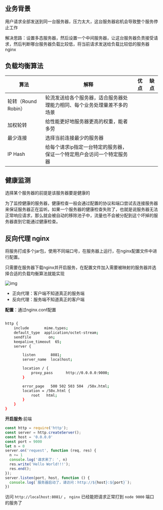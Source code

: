 ## 业务背景

用户请求全部发送到同一台服务器，压力太大，这台服务器宕机会导致整个服务停止工作

解决思路：设置多态服务器，然后设置一个中间服务器，让这台服务器负责接受请求，然后判断哪台服务器负载比较低，将当前请求发送给负载比较低的服务器 nginx

## 负载均衡算法



| 算法                | 解释                                                         | 优点 | 缺点 |
| ------------------- | ------------------------------------------------------------ | ---- | ---- |
| 轮转（Round Robin） | 轮流发送给各个服务器，适合服务器处理能力相同、每个业务处理量差不多的场景 |      |      |
| 加权轮转            | 给性能更好地服务器更高的权重，能者多劳                       |      |      |
| 最少连接            | 选择当前连接最少的服务器                                     |      |      |
| IP Hash             | 给每个请求ip指定一台特定的服务器，保证一个特定用户会访问一个特定服务器 |      |      |





## 健康监测

选择某个服务器的前提是该服务器要是健康的

为了监控健康的服务器，健康检查一般会通过配置的协议和端口尝试去连接服务器来保证服务器正在监听。如果一个服务器的健康检查失败了，也就是说服务器无法正常响应请求，那么就会被自动的移除池子中，流量也不会被分配到这个坏掉的服务器直到它能通过健康检查。

## 反向代理 nginx

将服务打成多个jar包，使用不同端口号，在服务器上运行，在nginx配置文件中进行配置。

只需要在服务器下载nginx并开启服务，在配置文件加入需要被映射的服务器并选择合适的负载均衡算法就能实现

![img](https://img-blog.csdnimg.cn/img_convert/d82c48d9671ecedb5c161101dd5f63f8.png)

* 正向代理：客户端不知道真正的服务端
* 反向代理：服务端不知道真正的客户端

**配置**：通过nginx.conf配置

```sh
    
http {
    include       mime.types;
    default_type  application/octet-stream;
    sendfile        on;
    keepalive_timeout  65;
    server {

        listen       8081;
        server_name  localhost;

        location / {
            proxy_pass      http://0.0.0.0:9000;
        }

        error_page   500 502 503 504  /50x.html;
        location = /50x.html {
            root   html;
        }
    }
}
```

**开启服务**:前端

```js
const http = require('http');
const server = http.createServer();
const host = '0.0.0.0'
const port = 9000
let n = 0
server.on('request', function (req, res) {
  n += 1
  console.log('请求来了: ', n)
  res.write('Hello World!!!');
  res.end();
});
server.listen(port, host, function () {
  console.log(`服务器启动了，请访问：http://${host}:${port}`);
})
```

访问 `http://localhost:8081/` ， `nginx` 已经能把请求正常打到 `node 9000` 端口的服务了

